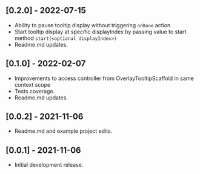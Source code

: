 ## [0.2.0] - 2022-07-15

* Ability to pause tooltip display without triggering `onDone` action
* Start tooltip display at specific displayIndex by passing value to start method `start(<optional displayIndex>)`
* Readme.md updates.

## [0.1.0] - 2022-02-07

* Improvements to access controller from OverlayTooltipScaffold in same context scope
* Tests coverage.
* Readme.md updates.

## [0.0.2] - 2021-11-06

* Readme.md and example project edits.

## [0.0.1] - 2021-11-06

* Initial development release.